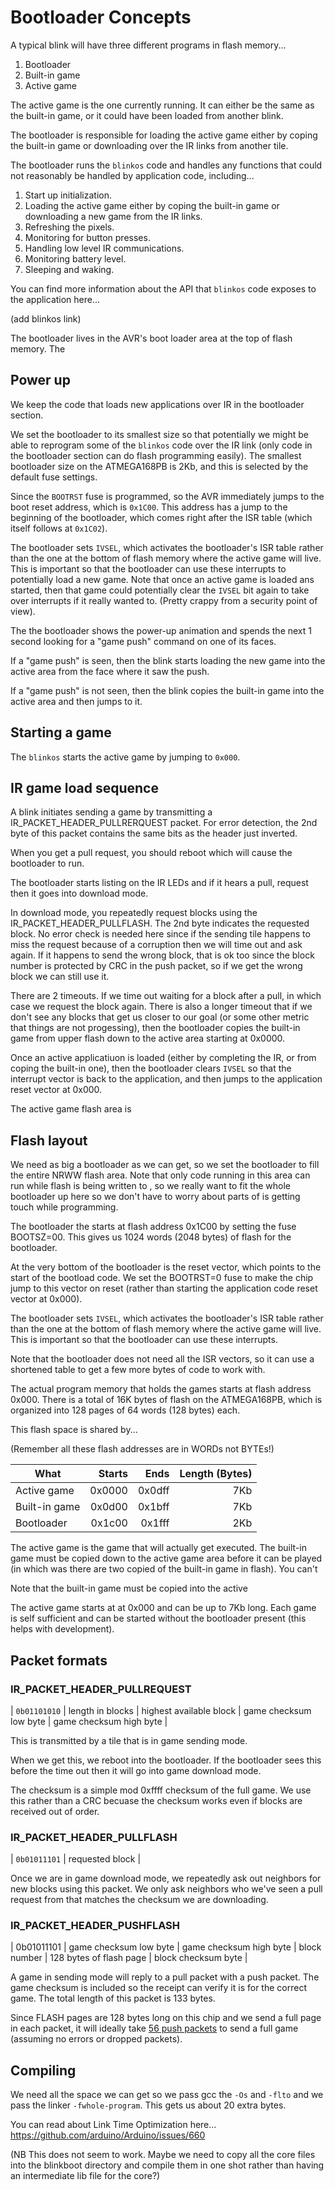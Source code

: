 # Bootloader Concepts

A typical blink will have three different programs in flash memory...

1. Bootloader 
2. Built-in game
3. Active game

The active game is the one currently running. It can either be the same as the built-in game, or it could have been loaded from another blink. 

The bootloader is responsible for loading the active game either by coping the built-in game or downloading over the IR links from another tile. 

The bootloader runs the `blinkos` code and handles any functions that could not reasonably be handled by application code, including...

1. Start up initialization.
1. Loading the active game either by coping the built-in game or downloading a new game from the IR links.
2. Refreshing the pixels.
3. Monitoring for button presses.
4. Handling low level IR communications.
5. Monitoring battery level. 
6. Sleeping and waking.
 
You can find more information about the API that `blinkos` code exposes to the application here...

(add blinkos link)  

The bootloader lives in the AVR's boot loader area at the top of flash memory. The

## Power up


We keep the code that loads new applications over IR in the bootloader section. 

We set the bootloader to its smallest size so that potentially we might be able to reprogram some of the `blinkos` code over the IR link (only code in the bootloader section can do flash programming easily). The smallest bootloader size on the ATMEGA168PB is 2Kb, and this is selected by the default fuse settings.  

Since the `BOOTRST` fuse is programmed, so the AVR immediately jumps to the boot reset address, which is `0x1C00`. This address has a jump to the beginning of the bootloader, which comes right after the ISR table (which itself follows at `0x1C02`).

The bootloader sets `IVSEL`, which activates the bootloader's ISR table rather than the one at the bottom of flash memory where the active game will live. This is important so that the bootloader can use these interrupts to potentially load a new game. Note that once an active game is loaded ans started, then that game could potentially clear the `IVSEL` bit again to take over interrupts if it really wanted to. (Pretty crappy from a security point of view).    
 
The the bootloader shows the power-up animation and spends the next 1 second looking for a "game push" command on one of its faces. 

If a "game push" is seen, then the blink starts loading the new game into the active area from the face where it saw the push. 

If a "game push" is not seen, then the blink copies the built-in game into the active area and then jumps to it. 

## Starting a game

The `blinkos` starts the active game by jumping to `0x000`.

## IR game load sequence

A blink initiates sending a game by transmitting a IR_PACKET_HEADER_PULLRERQUEST packet. For error detection, the 2nd byte of this packet contains the same bits as the header just inverted. 

When you get a pull request, you should reboot which will cause the bootloader to run.

The bootloader starts listing on the IR LEDs and if it hears a pull, request then it goes into download mode.

In download mode, you repeatedly request blocks using the IR_PACKET_HEADER_PULLFLASH. The 2nd byte indicates the requested block. No error check is needed here since if the sending tile happens to miss the request because of a corruption then we will time out and ask again. If it happens to send the wrong block, that is ok too since the block number is protected by CRC in the push packet, so if we get the wrong block we can still use it. 

There are 2 timeouts. If we time out waiting for a block after a pull, in which case we request the block again. There is also a longer timeout that if we don't see any blocks that get us closer to our goal (or some other metric that things are not progessing), then the bootloader copies the built-in game from upper flash down to the active area starting at 0x0000. 

Once an active applicatiuon is loaded (either by completing the IR, or from coping the built-in one), then the bootloader clears `IVSEL` so that the interrupt vector is back to the application, and then jumps to the application reset vector at 0x000. 


The active game flash area is

## Flash layout

We need as big a bootloader as we can get, so we set the bootloader to fill the entire NRWW flash area. Note that only code running in this area can run while flash is being written to , so we really want to fit the whole bootloader up here so we don't have to worry about parts of is getting touch while programming.    

The bootloader the starts at flash address 0x1C00 by setting the fuse BOOTSZ=00. This gives us 1024 words (2048 bytes) of flash for the bootloader. 

At the very bottom of the bootloader is the reset vector, which points to the start of the bootload code. We set the BOOTRST=0 fuse to make the chip jump to this vector on reset (rather than starting the application code reset vector at 0x000).   

The bootloader sets `IVSEL`, which activates the bootloader's ISR table rather than the one at the bottom of flash memory where the active game will live. This is important so that the bootloader can use these interrupts.

Note that the bootloader does not need all the ISR vectors, so it can use a shortened table to get a few more bytes of code to work with.   

The actual program memory that holds the games starts at flash address 0x000. There is a total of 16K bytes of flash on the ATMEGA168PB, which is organized into 128 pages of 64 words (128 bytes) each. 

This flash space is shared by...

(Remember all these flash addresses are in WORDs not BYTEs!)

| What | Starts | Ends | Length (Bytes) |
| - | -:| -:| -:|
| Active game | 0x0000 | 0x0dff | 7Kb | 
| Built-in game | 0x0d00 | 0x1bff | 7Kb | 
| Bootloader | 0x1c00 | 0x1fff | 2Kb |

The active game is the game that will actually get executed. The built-in game must be copied down to the active game area before it can be played (in which was there are two copied of the built-in game in flash). You can't 

Note that the built-in game must be copied into the active 

The active game starts at at 0x000 and can be up to 7Kb long. Each game is self sufficient and can be started without the bootloader present (this helps with development).  

## Packet formats

### IR_PACKET_HEADER_PULLREQUEST
    
| `0b01101010` | length in blocks | highest available block | game checksum  low byte | game checksum high byte | 

This is transmitted by a tile that is in game sending mode. 

When we get this, we reboot into the bootloader. If the bootloader sees this before the time out then it will go into game download mode.

The checksum is a simple mod 0xffff checksum of the full game. We use this rather than a CRC becuase the checksum works even if blocks are received out of order.


 ### IR_PACKET_HEADER_PULLFLASH       

| `0b01011101` | requested block |

Once we are in game download mode, we repeatedly ask out neighbors for new blocks using this packet. We only ask neighbors who we've seen a pull request from that matches the checksum we are downloading. 

### IR_PACKET_HEADER_PUSHFLASH

| 0b01011101 |  game checksum low byte | game checksum high byte | block number | 128 bytes of flash page | block checksum byte |   

A game in sending mode will reply to a pull packet with a push packet. The game checksum is included so the receipt can verify it is for the correct game. The total length of this packet is 133 bytes.  

Since FLASH pages are 128 bytes long on this chip and we send a full page in each packet, it will ideally take [56 push packets](https://www.google.com/search?rlz=1C1CYCW_enUS687US687&ei=FpzQW_7XMuuMggevqb_YDw&q=%28%280x0e00*2%29+%2F+128+%29+in+decmial&oq=%28%280x0e00*2%29+%2F+128+%29+in+decmial&gs_l=psy-ab.3...9892.17114..17387...0.0..0.67.544.9......0....1..gws-wiz.......0i71j33i10.rIT_Mh01HY4) to send a full game (assuming no errors or dropped packets).  


## Compiling

We need all the space we can get so we pass gcc the `-Os` and `-flto`  and we pass the linker `-fwhole-program`. This gets us about 20 extra bytes.

You can read about Link Time Optimization here...
https://github.com/arduino/Arduino/issues/660

(NB This does not seem to work. Maybe we need to copy all the core files into the blinkboot directory and compile them in one shot rather than having an intermediate lib file for the core?)